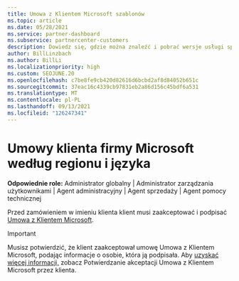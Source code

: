 ```yaml
---
title: Umowa z Klientem Microsoft szablonów
ms.topic: article
ms.date: 05/28/2021
ms.service: partner-dashboard
ms.subservice: partnercenter-customers
description: Dowiedz się, gdzie można znaleźć i pobrać wersje usługi specyficzne dla regionu i języka, Umowa z Klientem Microsoft przejrzeć u klientów.
author: BillLinzbach
ms.author: BillLi
ms.localizationpriority: high
ms.custom: SEOJUNE.20
ms.openlocfilehash: c7be8fe9cb420d82616d6bcbd2af8d84052b651c
ms.sourcegitcommit: 37eac16c4339cb97831eb2a86d156c45bdf6a531
ms.translationtype: MT
ms.contentlocale: pl-PL
ms.lasthandoff: 09/13/2021
ms.locfileid: "126247341"
---
```

# <a name="microsoft-customer-agreements-by-region-and-language"></a>Umowy klienta firmy Microsoft według regionu i języka

**Odpowiednie role:** Administrator globalny | Administrator zarządzania użytkownikami | Agent administracyjny | Agent sprzedaży | Agent pomocy technicznej

Przed zamówieniem w imieniu klienta klient musi zaakceptować i podpisać [Umowa z Klientem Microsoft](https://www.microsoft.com/licensing/docs/customeragreement).

>[!IMPORTANT]
> Musisz potwierdzić, że klient zaakceptował umowę Umowa z Klientem Microsoft, podając informacje o osobie, która ją podpisała. Aby [uzyskać więcej informacji,](./confirm-customer-agreement.md) zobacz Potwierdzanie akceptacji Umowa z Klientem Microsoft przez klienta.
